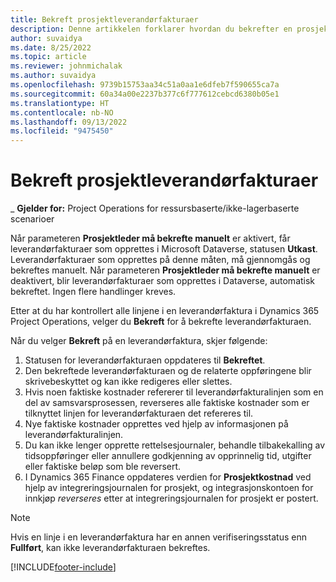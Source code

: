 ```yaml
---
title: Bekreft prosjektleverandørfakturaer
description: Denne artikkelen forklarer hvordan du bekrefter en prosjektleverandørfaktura i Microsoft Dynamics 365 Project Operations og beskriver den økonomiske virkningen av å bekrefte en prosjektleverandørfaktura.
author: suvaidya
ms.date: 8/25/2022
ms.topic: article
ms.reviewer: johnmichalak
ms.author: suvaidya
ms.openlocfilehash: 9739b15753aa34c51a0aa1e6dfeb7f590655ca7a
ms.sourcegitcommit: 60a34a00e2237b377c6f777612cebcd6380b05e1
ms.translationtype: HT
ms.contentlocale: nb-NO
ms.lasthandoff: 09/13/2022
ms.locfileid: "9475450"
---
```

# <a name="confirm-project-vendor-invoices"></a>Bekreft prosjektleverandørfakturaer

_ **Gjelder for:** Project Operations for ressursbaserte/ikke-lagerbaserte scenarioer

Når parameteren **Prosjektleder må bekrefte manuelt** er aktivert, får leverandørfakturaer som opprettes i Microsoft Dataverse, statusen **Utkast**. Leverandørfakturaer som opprettes på denne måten, må gjennomgås og bekreftes manuelt. Når parameteren **Prosjektleder må bekrefte manuelt** er deaktivert, blir leverandørfakturaer som opprettes i Dataverse, automatisk bekreftet. Ingen flere handlinger kreves. 

Etter at du har kontrollert alle linjene i en leverandørfaktura i Dynamics 365 Project Operations, velger du **Bekreft** for å bekrefte leverandørfakturaen.

Når du velger **Bekreft** på en leverandørfaktura, skjer følgende:

1. Statusen for leverandørfakturaen oppdateres til **Bekreftet**.
1. Den bekreftede leverandørfakturaen og de relaterte oppføringene blir skrivebeskyttet og kan ikke redigeres eller slettes.
1. Hvis noen faktiske kostnader refererer til leverandørfakturalinjen som en del av samsvarsprosessen, reverseres alle faktiske kostnader som er tilknyttet linjen for leverandørfakturaen det refereres til.
1. Nye faktiske kostnader opprettes ved hjelp av informasjonen på leverandørfakturalinjen.
1. Du kan ikke lenger opprette rettelsesjournaler, behandle tilbakekalling av tidsoppføringer eller annullere godkjenning av opprinnelig tid, utgifter eller faktiske beløp som ble reversert.
1. I Dynamics 365 Finance oppdateres verdien for **Prosjektkostnad** ved hjelp av integreringsjournalen for prosjekt, og integrasjonskontoen for innkjøp *reverseres* etter at integreringsjournalen for prosjekt er postert.

> [!NOTE]
> Hvis en linje i en leverandørfaktura har en annen verifiseringsstatus enn **Fullført**, kan ikke leverandørfakturaen bekreftes.

[!INCLUDE[footer-include](../includes/footer-banner.md)]
